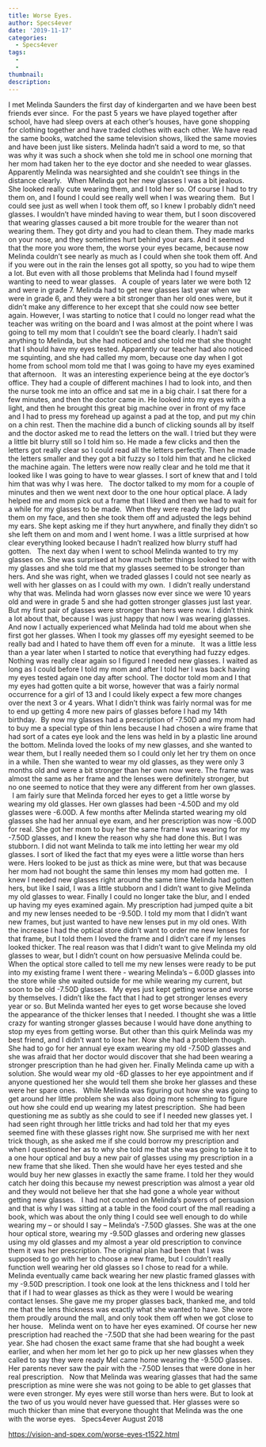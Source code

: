 ```yaml
---
title: Worse Eyes.
author: Specs4ever
date: '2019-11-17'
categories:
  - Specs4ever
tags:
  - 
  - 
thumbnail: 
description: 
---
```


I met Melinda Saunders the first day of kindergarten and we have been best friends ever since.  For the past 5 years we have played together after school, have had sleep overs at each other’s houses, have gone shopping for clothing together and have traded clothes with each other. We have read the same books, watched the same television shows, liked the same movies and have been just like sisters. Melinda hadn’t said a word to me, so that was why it was such a shock when she told me in school one morning that her mom had taken her to the eye doctor and she needed to wear glasses. Apparently Melinda was nearsighted and she couldn’t see things in the distance clearly.
 
When Melinda got her new glasses I was a bit jealous. She looked really cute wearing them, and I told her so. Of course I had to try them on, and I found I could see really well when I was wearing them.  But I could see just as well when I took them off, so I knew I probably didn’t need glasses. I wouldn’t have minded having to wear them, but I soon discovered that wearing glasses caused a bit more trouble for the wearer than not wearing them. They got dirty and you had to clean them. They made marks on your nose, and they sometimes hurt behind your ears. And it seemed that the more you wore them, the worse your eyes became, because now Melinda couldn’t see nearly as much as I could when she took them off. And if you were out in the rain the lenses got all spotty, so you had to wipe them a lot. But even with all those problems that Melinda had I found myself wanting to need to wear glasses.
 
A couple of years later we were both 12 and were in grade 7. Melinda had to get new glasses last year when we were in grade 6, and they were a bit stronger than her old ones were, but it didn’t make any difference to her except that she could now see better again. However, I was starting to notice that I could no longer read what the teacher was writing on the board and I was almost at the point where I was going to tell my mom that I couldn’t see the board clearly. I hadn’t said anything to Melinda, but she had noticed and she told me that she thought that I should have my eyes tested. Apparently our teacher had also noticed me squinting, and she had called my mom, because one day when I got home from school mom told me that I was going to have my eyes examined that afternoon.
 
It was an interesting experience being at the eye doctor’s office. They had a couple of different machines I had to look into, and then the nurse took me into an office and sat me in a big chair. I sat there for a few minutes, and then the doctor came in. He looked into my eyes with a light, and then he brought this great big machine over in front of my face and I had to press my forehead up against a pad at the top, and put my chin on a chin rest. Then the machine did a bunch of clicking sounds all by itself and the doctor asked me to read the letters on the wall. I tried but they were a little bit blurry still so I told him so. He made a few clicks and then the letters got really clear so I could read all the letters perfectly. Then he made the letters smaller and they got a bit fuzzy so I told him that and he clicked the machine again. The letters were now really clear and he told me that it looked like I was going to have to wear glasses. I sort of knew that and I told him that was why I was here.
 
The doctor talked to my mom for a couple of minutes and then we went next door to the one hour optical place. A lady helped me and mom pick out a frame that I liked and then we had to wait for a while for my glasses to be made.  When they were ready the lady put them on my face, and then she took them off and adjusted the legs behind my ears. She kept asking me if they hurt anywhere, and finally they didn’t so she left them on and mom and I went home. I was a little surprised at how clear everything looked because I hadn’t realized how blurry stuff had gotten.
 
The next day when I went to school Melinda wanted to try my glasses on. She was surprised at how much better things looked to her with my glasses and she told me that my glasses seemed to be stronger than hers. And she was right, when we traded glasses I could not see nearly as well with her glasses on as I could with my own.  I didn’t really understand why that was. Melinda had worn glasses now ever since we were 10 years old and were in grade 5 and she had gotten stronger glasses just last year. But my first pair of glasses were stronger than hers were now. I didn’t think a lot about that, because I was just happy that now I was wearing glasses.  And now I actually experienced what Melinda had told me about when she first got her glasses. When I took my glasses off my eyesight seemed to be really bad and I hated to have them off even for a minute.
 
It was a little less than a year later when I started to notice that everything had fuzzy edges. Nothing was really clear again so I figured I needed new glasses. I waited as long as I could before I told my mom and after I told her I was back having my eyes tested again one day after school. The doctor told mom and I that my eyes had gotten quite a bit worse, however that was a fairly normal occurrence for a girl of 13 and I could likely expect a few more changes over the next 3 or 4 years. What I didn’t think was fairly normal was for me to end up getting 4 more new pairs of glasses before I had my 14th birthday.  By now my glasses had a prescription of -7.50D and my mom had to buy me a special type of thin lens because I had chosen a wire frame that had sort of a cates eye look and the lens was held in by a plastic line around the bottom. Melinda loved the looks of my new glasses, and she wanted to wear them, but I really needed them so I could only let her try them on once in a while. Then she wanted to wear my old glasses, as they were only 3 months old and were a bit stronger than her own now were. The frame was almost the same as her frame and the lenses were definitely stronger, but no one seemed to notice that they were any different from her own glasses.
 
I am fairly sure that Melinda forced her eyes to get a little worse by wearing my old glasses. Her own glasses had been -4.50D and my old glasses were -6.00D. A few months after Melinda started wearing my old glasses she had her annual eye exam, and her prescription was now -6.00D for real. She got her mom to buy her the same frame I was wearing for my -7.50D glasses, and I knew the reason why she had done this. But I was stubborn. I did not want Melinda to talk me into letting her wear my old glasses. I sort of liked the fact that my eyes were a little worse than hers were. Hers looked to be just as thick as mine were, but that was because her mom had not bought the same thin lenses my mom had gotten me.
 
I knew I needed new glasses right around the same time Melinda had gotten hers, but like I said, I was a little stubborn and I didn’t want to give Melinda my old glasses to wear. Finally I could no longer take the blur, and I ended up having my eyes examined again. My prescription had jumped quite a bit and my new lenses needed to be -9.50D. I told my mom that I didn’t want new frames, but just wanted to have new lenses put in my old ones. With the increase I had the optical store didn’t want to order me new lenses for that frame, but I told them I loved the frame and I didn’t care if my lenses looked thicker. The real reason was that I didn’t want to give Melinda my old glasses to wear, but I didn’t count on how persuasive Melinda could be. When the optical store called to tell me my new lenses were ready to be put into my existing frame I went there - wearing Melinda’s – 6.00D glasses into the store while she waited outside for me while wearing my current, but soon to be old -7.50D glasses.
 
My eyes just kept getting worse and worse by themselves. I didn’t like the fact that I had to get stronger lenses every year or so. But Melinda wanted her eyes to get worse because she loved the appearance of the thicker lenses that I needed. I thought she was a little crazy for wanting stronger glasses because I would have done anything to stop my eyes from getting worse. But other than this quirk Melinda was my best friend, and I didn’t want to lose her. Now she had a problem though. She had to go for her annual eye exam wearing my old -7.50D glasses and she was afraid that her doctor would discover that she had been wearing a stronger prescription than he had given her. Finally Melinda came up with a solution. She would wear my old -6D glasses to her eye appointment and if anyone questioned her she would tell them she broke her glasses and these were her spare ones.
  
While Melinda was figuring out how she was going to get around her little problem she was also doing more scheming to figure out how she could end up wearing my latest prescription.  She had been questioning me as subtly as she could to see if I needed new glasses yet. I had seen right through her little tricks and had told her that my eyes seemed fine with these glasses right now. She surprised me with her next trick though, as she asked me if she could borrow my prescription and when I questioned her as to why she told me that she was going to take it to a one hour optical and buy a new pair of glasses using my prescription in a new frame that she liked. Then she would have her eyes tested and she would buy her new glasses in exactly the same frame. I told her they would catch her doing this because my newest prescription was almost a year old and they would not believe her that she had gone a whole year without getting new glasses.
 
I had not counted on Melinda’s powers of persuasion and that is why I was sitting at a table in the food court of the mall reading a book, which was about the only thing I could see well enough to do while wearing my – or should I say – Melinda’s -7.50D glasses. She was at the one hour optical store, wearing my -9.50D glasses and ordering new glasses using my old glasses and my almost a year old prescription to convince them it was her prescription. The original plan had been that I was supposed to go with her to choose a new frame, but I couldn’t really function well wearing her old glasses so I chose to read for a while.
 
Melinda eventually came back wearing her new plastic framed glasses with my -9.50D prescription. I took one look at the lens thickness and I told her that if I had to wear glasses as thick as they were I would be wearing contact lenses. She gave me my proper glasses back, thanked me, and told me that the lens thickness was exactly what she wanted to have. She wore them proudly around the mall, and only took them off when we got close to her house.
 
Melinda went on to have her eyes examined. Of course her new prescription had reached the -7.50D that she had been wearing for the past year. She had chosen the exact same frame that she had bought a week earlier, and when her mom let her go to pick up her new glasses when they called to say they were ready Mel came home wearing the -9.50D glasses. Her parents never saw the pair with the -7.50D lenses that were done in her real prescription.
 
Now that Melinda was wearing glasses that had the same prescription as mine were she was not going to be able to get glasses that were even stronger. My eyes were still worse than hers were. But to look at the two of us you would never have guessed that. Her glasses were so much thicker than mine that everyone thought that Melinda was the one with the worse eyes.
 
Specs4ever
August 2018

https://vision-and-spex.com/worse-eyes-t1522.html
